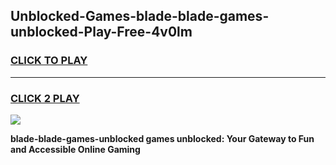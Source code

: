 
## Unblocked-Games-blade-blade-games-unblocked-Play-Free-4v0lm
<h3>
<a href="https://premium76.site?title=blade-blade-games-unblocked&ref=09A">CLICK TO PLAY</a></h3>
<hr>

<h3>
<a href="https://premium76.site?title=blade-blade-games-unblocked&ref=09A">CLICK 2 PLAY</a>
  
</h3>

<a href="https://premium76.site?title=blade-blade-games-unblocked&ref=09A"><img src="https://clearcache.store/games.png"></a>


**blade-blade-games-unblocked games unblocked: Your Gateway to Fun and Accessible Online Gaming**
